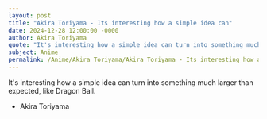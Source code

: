 ```yaml
---
layout: post
title: "Akira Toriyama - Its interesting how a simple idea can"
date: 2024-12-28 12:00:00 -0000
author: Akira Toriyama
quote: "It's interesting how a simple idea can turn into something much larger than expected, like Dragon Ball."
subject: Anime
permalink: /Anime/Akira Toriyama/Akira Toriyama - Its interesting how a simple idea can
---
```


It's interesting how a simple idea can turn into something much larger than expected, like Dragon Ball.

- Akira Toriyama
